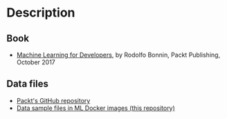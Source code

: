 # Description
## Book
* [Machine Learning for Developers](http://www.packtpub.com/big-data-and-business-intelligence/machine-learning-developers),
  by Rodolfo Bonnin, Packt Publishing, October 2017

## Data files
* [Packt's GitHub repository](http://github.com/PacktPublishing/Machine-Learning-for-Developers)
* [Data sample files in ML Docker images (this repository)](http://github.com/machine-learning-helpers/data-samples/tree/master/books/machine-learning-for-developers/)

